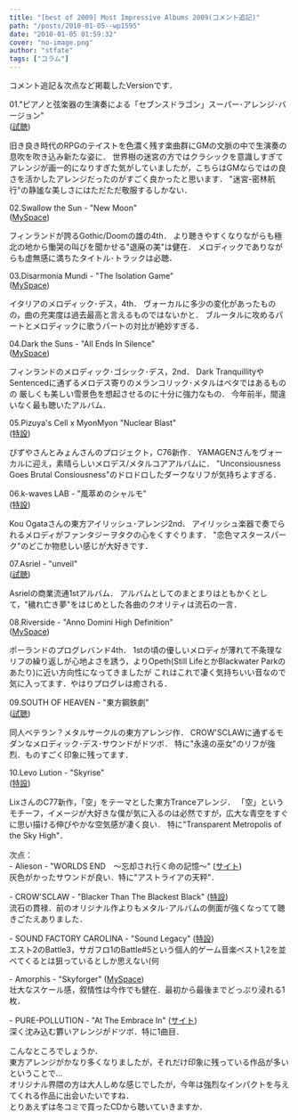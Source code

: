 ```yaml
---
title: "[best of 2009] Most Impressive Albums 2009(コメント追記)"
path: "/posts/2010-01-05--wp1595"
date: "2010-01-05 01:59:32"
cover: "no-image.png"
author: "stfate"
tags: ["コラム"]
---
```


<style type="text/css">
<!--
p {white-space: pre-wrap};
-->
</style>

コメント追記＆次点など掲載したVersionです．

<span >01."ピアノと弦楽器の生演奏による「セブンスドラゴン」スーパー･アレンジ･バージョン"</span>
(<a href="http://5pb.jp/records/release/detail/detail.php?records_product_code=VGCD-0167">試聴</a>)
<div >旧き良き時代のRPGのテイストを色濃く残す楽曲群にGMの文脈の中で生演奏の息吹を吹き込み新たな姿に．
世界樹の迷宮の方ではクラシックを意識しすぎてアレンジが画一的になりすぎた気がしていましたが，こちらはGMならではの良さを活かしたアレンジだったのがすごく良かったと思います．
"迷宮-密林航行"の静謐な美しさにはただただ敬服するしかない．</div>

<span >02.Swallow the Sun - "New Moon"</span> (<a href="http://www.myspace.com/swallowthesundoom">MySpace</a>)
<div >フィンランドが誇るGothic/Doomの雄の4th．
より聴きやすくなりながらも極北の地から慟哭の叫びを聞かせる"退廃の美"は健在．
メロディックでありながらも虚無感に満ちたタイトル･トラックは必聴．</div>

<span >03.Disarmonia Mundi - "The Isolation Game"</span> (<a href="http://www.myspace.com/disarmoniamundi">MySpace</a>)
<div >イタリアのメロディック･デス，4th．
ヴォーカルに多少の変化があったものの，曲の充実度は過去最高と言えるものではないかと．
ブルータルに攻めるパートとメロディックに歌うパートの対比が絶妙すぎる．</div>

<span >04.Dark the Suns - "All Ends In Silence"</span> (<a href="http://www.myspace.com/darkthesuns">MySpace</a>)
<div >フィンランドのメロディック･ゴシック･デス，2nd．
Dark TranquillityやSentencedに通ずるメロデス寄りのメランコリック･メタルはベタではあるものの
厳しくも美しい雪景色を想起させるのに十分に強力なもの．
今年前半，間違いなく最も聴いたアルバム．</div>

<span >05.Pizuya's Cell x MyonMyon "Nuclear Blast"</span> (<a href="http://pm.pizuya.com/c76/">特設</a>)
<div >ぴずやさんとみょんさんのプロジェクト，C76新作．
YAMAGENさんをヴォーカルに迎え，素晴らしいメロデス/メタルコアアルバムに．
"Unconsiousness Goes Brutal Consiousness"のドロドロしたダークなリフが気持ちよすぎる．</div>

<span >06.k-waves LAB - "風萃めのシャルモ"</span> (<a href="http://kou-ogata.net/kaze.html">特設</a>)
<div >Kou Ogataさんの東方アイリッシュ･アレンジ2nd．
アイリッシュ楽器で奏でられるメロディがファンタジーヲタクの心をくすぐります．
"恋色マスタースパーク"のどこか物悲しい感じが大好きです．</div>

<span >07.Asriel - "unveil"</span> (<a href="http://5pb.jp/records/release/detail/detail.php?records_product_code=VGCD-0165">試聴</a>)
<div >Asrielの商業流通1stアルバム．
アルバムとしてのまとまりはともかくとして，"穢れ亡き夢"をはじめとした各曲のクオリティは流石の一言．</div>

<span >08.Riverside - "Anno Domini High Definition"</span> (<a href="http://www.myspace.com/riversidepl">MySpace</a>)
<div >ポーランドのプログレバンド4th．
1stの頃の優しいメロディが薄れて不条理なリフの繰り返しが心地よさを誘う，よりOpeth(Still LifeとかBlackwater Parkのあたり)に近い方向性になってきましたが
これはこれで凄く気持ちいい音なので気に入ってます．やはりプログレは癒される．</div>

<span >09.SOUTH OF HEAVEN - "東方鋼鉄劇"</span> (<a href="http://s-o-h.jp/products/">試聴</a>)
<div >同人ベテラン？メタルサークルの東方アレンジ作．
CROW'SCLAWに通ずるモダンなメロディック･デス･サウンドがドツボ．
特に"永遠の巫女"のリフが強烈．ものすごく印象に残ってます．</div>

<span >10.Levo Lution - "Skyrise"</span> (<a href="http://www.levolution.info/skyrise/">特設</a>)
<div >LixさんのC77新作，「空」をテーマとした東方Tranceアレンジ．
「空」というモチーフ，イメージが大好きな僕が気に入るのは必然ですが，広大な青空をすぐに思い描ける伸びやかな空気感が凄く良い．
特に"Transparent Metropolis of the Sky High"．</div>

<p style="margin-top:15px">次点：
- Alieson - "WORLDS END　～忘却され行く命の記憶～" (<a href="http://www.alieson.net/html/">サイト</a>)
灰色がかったサウンドが良い．特に"アストライアの天秤"．</p>

<p style="margin-top:15px">- CROW'SCLAW - "Blacker Than The Blackest Black" (<a href="http://black.crowsclaw.info/">特設</a>)
流石の貫禄．前のオリジナル作よりもメタル･アルバムの側面が強くなってて聴きごたえありました．</p>

<p style="margin-top:15px">- SOUND FACTORY CAROLINA - "Sound Legacy" (<a href="http://carolina.web.infoseek.co.jp/slinfo.html">特設</a>)
エスト2のBattle3，サガフロ1のBattle#5という個人的ゲーム音楽ベスト1,2を並べてくるとは狙っているとしか思えない(何</p>

<p style="margin-top:15px">- Amorphis - "Skyforger" (<a href="http://www.myspace.com/amorphis">MySpace</a>)
壮大なスケール感，叙情性は今作でも健在．最初から最後までどっぷり浸れる1枚．</p>

<p style="margin-top:15px">- PURE-POLLUTION - "At The Embrace In" (<a href="http://www.snv.jp/">サイト</a>)
深く沈み込む欝いアレンジがドツボ．特に1曲目．</p>


<p style="margin-top:15px">こんなところでしょうか．
東方アレンジがかなり多くなりましたが，それだけ印象に残っている作品が多いということで…
オリジナル界隈の方は大人しめな感じでしたが，今年は強烈なインパクトを与えてくれる作品に出会いたいですね．
とりあえずは冬コミで買ったCDから聴いていきますか．</p>